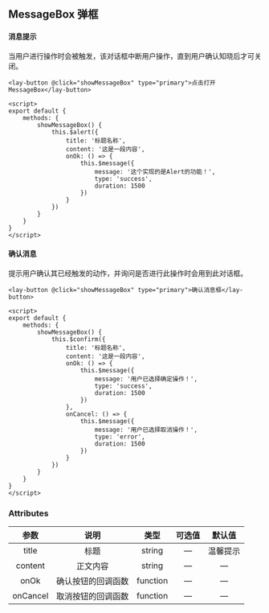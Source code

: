 ## MessageBox 弹框

#### 消息提示

 当用户进行操作时会被触发，该对话框中断用户操作，直到用户确认知晓后才可关闭。 

<message-box-one></message-box-one>

```vue
<lay-button @click="showMessageBox" type="primary">点击打开MessageBox</lay-button>

<script>
export default {
	methods: {
		showMessageBox() {
			this.$alert({
				title: '标题名称',
				content: '这是一段内容',
				onOk: () => {
					this.$message({
						message: '这个实现的是Alert的功能！',
						type: 'success',
						duration: 1500
					})
				}
			})
		}
	}
}
</script>
```

#### 确认消息

 提示用户确认其已经触发的动作，并询问是否进行此操作时会用到此对话框。 

<message-box-two></message-box-two>

```vue
<lay-button @click="showMessageBox" type="primary">确认消息框</lay-button>

<script>
export default {
	methods: {
		showMessageBox() {
			this.$confirm({
				title: '标题名称',
				content: '这是一段内容',
				onOk: () => {
					this.$message({
						message: '用户已选择确定操作！',
						type: 'success',
						duration: 1500
					})
				},
				onCancel: () => {
					this.$message({
						message: '用户已选择取消操作！',
						type: 'error',
						duration: 1500
					})
				}
			})
		}
	}
}
</script>
```



### Attributes

|   参数   |        说明        |   类型   |     可选值      |  默认值  |
| :------: | :----------------: | :------: | :-------------: | :------: |
|  title   |        标题        |  string  |        —        | 温馨提示 |
| content  |      正文内容      |  string  |        —        |    —     |
|   onOk   | 确认按钮的回调函数 | function |        —        |    —     |
| onCancel | 取消按钮的回调函数 | function |        —        |    —     |